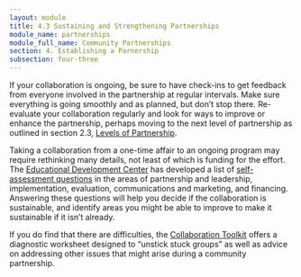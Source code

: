 ```yaml
---
layout: module
title: 4.3 Sustaining and Strengthening Partnerships
module_name: partnerships
module_full_name: Community Partnerships
section: 4. Establishing a Parnership
subsection: four-three
---
```


If your collaboration is ongoing, be sure to have check-ins to get feedback from everyone involved in the partnership at regular intervals. Make sure everything is going smoothly and as planned, but don’t stop there. Re-evaluate your collaboration regularly and look for ways to improve or enhance the partnership, perhaps moving to the next level of partnership as outlined in section 2.3, [Levels of Partnership]({{site.url}}{{site.baseurl}}/modules/partnerships/section-2-3.html). 

Taking a collaboration from a one-time affair to an ongoing program may require rethinking many details, not least of which is funding for the effort. The <a href="http://www.promoteprevent.org/" target="_blank">Educational Development Center</a> has developed a list of <a href="http://www.promoteprevent.org/content/how-can-we-sustain-our-efforts-sustainability-self-assessment" target="_blank">self-assessment questions</a> in the areas of partnership and leadership, implementation, evaluation, communications and marketing, and financing. Answering these questions will help you decide if the collaboration is sustainable, and identify areas you might be able to improve to make it sustainable if it isn’t already. 

If you do find that there are difficulties, the <a href="http://www.cops.usdoj.gov/html/cd_rom/sro/FinalCDPubs/CollaborationToolkit.pdf" target="_blank">Collaboration Toolkit</a> offers a diagnostic worksheet designed to “unstick stuck groups” as well as advice on addressing other issues that might arise during a community partnership. 